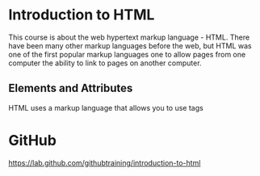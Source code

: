 # Introduction to HTML
This course is about the web hypertext markup language - HTML.  There
have been many other markup languages before the web, but HTML was
one of the first popular markup languages one to allow pages from one computer the ability to link to pages on another computer.

## Elements and Attributes
HTML uses a markup language that allows you to use tags 

# GitHub
https://lab.github.com/githubtraining/introduction-to-html